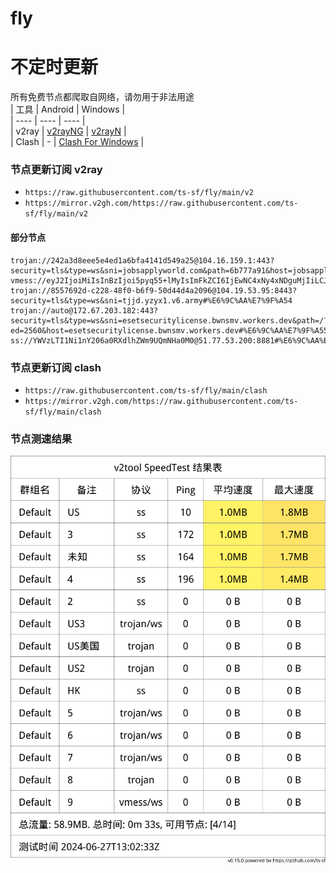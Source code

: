 # fly
# 不定时更新
所有免费节点都爬取自网络，请勿用于非法用途  
|  工具  | Android  | Windows  |  
|  ----  | ----   | ----  |  
| v2ray  | [v2rayNG](https://github.com/2dust/v2rayNG/releases) | [v2rayN](https://github.com/2dust/v2rayN/releases) |  
| Clash  | - | [Clash For Windows](https://github.com/2dust/clashN/releases) | 
  
### 节点更新订阅  v2ray
- `https://raw.githubusercontent.com/ts-sf/fly/main/v2`  
- `https://mirror.v2gh.com/https://raw.githubusercontent.com/ts-sf/fly/main/v2`  

#### 部分节点  
``` 
trojan://242a3d8eee5e4ed1a6bfa4141d549a25@104.16.159.1:443?security=tls&type=ws&sni=jobsapplyworld.com&path=6b777a91&host=jobsapplyworld.com#%E6%9C%AA%E7%9F%A52
vmess://eyJ2IjoiMiIsInBzIjoi5pyq55+lMyIsImFkZCI6IjEwNC4xNy4xNDguMjIiLCJwb3J0IjoiMjA1MiIsImlkIjoiMjJiZTBkZjctZmUxZC00Y2U2LTllOTgtMjA5MzE4ODY1YmZlIiwiYWlkIjoiMCIsInNjeSI6bnVsbCwibmV0IjoidGNwIiwidHlwZSI6Im5vbmUiLCJob3N0IjoiIiwicGF0aCI6IiIsInRscyI6Im5vbmUiLCJzbmkiOiIiLCJ0ZXN0X25hbWUiOiIzIn0=
trojan://8557692d-c228-48f0-b6f9-50d44d4a2096@104.19.53.95:8443?security=tls&type=ws&sni=tjjd.yzyx1.v6.army#%E6%9C%AA%E7%9F%A54
trojan://auto@172.67.203.182:443?security=tls&type=ws&sni=esetsecuritylicense.bwnsmv.workers.dev&path=/?ed=2560&host=esetsecuritylicense.bwnsmv.workers.dev#%E6%9C%AA%E7%9F%A55
ss://YWVzLTI1Ni1nY206a0RXdlhZWm9UQmNHa0M0@51.77.53.200:8881#%E6%9C%AA%E7%9F%A56%201.7MB%2Fs
```
### 节点更新订阅  clash
- `https://raw.githubusercontent.com/ts-sf/fly/main/clash`  
- `https://mirror.v2gh.com/https://raw.githubusercontent.com/ts-sf/fly/main/clash`  

### 节点测速结果
![image](traffic.png)
